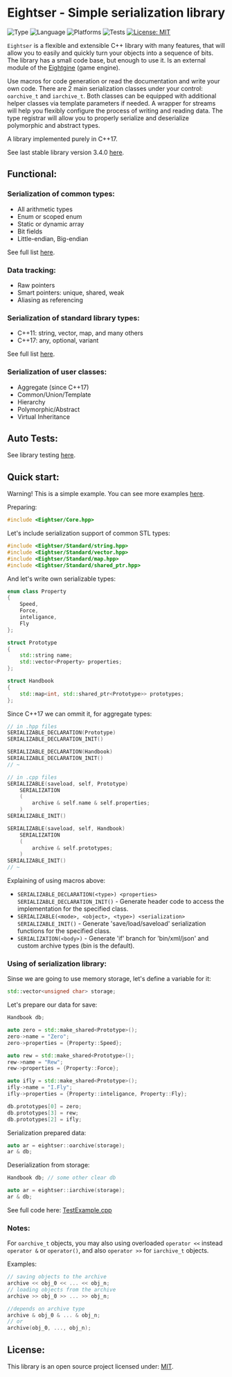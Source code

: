 # Eightser - Simple serialization library

![Type](https://img.shields.io/badge/type-engine%20module-%235a6770)
![Language](https://img.shields.io/badge/language-C%2B%2B-blue)
![Platforms](https://img.shields.io/badge/platforms-Windows%20%7C%20Linux%20%7C%20macOS-red)
![Tests](https://img.shields.io/badge/tests-automated-yellow)
[![License: MIT](https://img.shields.io/badge/license-MIT-green)](https://opensource.org/license/mit)

`Eightser` is a flexible and extensible C++ library with many features, that will allow you to easily and quickly turn your objects into a sequence of bits. The library has a small code base, but enough to use it. Is an external module of the [Eightgine](https://github.com/MathDivergent/Eightgine) (game engine).

Use macros for code generation or read the documentation and write your own code.
There are 2 main serialization classes under your control: `oarchive_t` and `iarchive_t`.
Both classes can be equipped with additional helper classes via template parameters if needed.
A wrapper for streams will help you flexibly configure the process of writing and reading data.
The type registrar will allow you to properly serialize and deserialize polymorphic and abstract types.

A library implemented purely in C++17.

See last stable library version 3.4.0 [here](https://github.com/MathDivergent/Eightser/releases).

## Functional:

### Serialization of common types:
- All arithmetic types
- Enum or scoped enum
- Static or dynamic array
- Bit fields
- Little-endian, Big-endian

See full list [here](https://github.com/MathDivergent/Eightser/tree/master/include/Eightser/BuiltIn).

### Data tracking:
- Raw pointers
- Smart pointers: unique, shared, weak
- Aliasing as referencing

### Serialization of standard library types:
- C++11: string, vector, map, and many others
- C++17: any, optional, variant

See full list [here](https://github.com/MathDivergent/Eightser/tree/master/include/Eightser/Standard).

### Serialization of user classes:
- Aggregate (since C++17)
- Common/Union/Template
- Hierarchy
- Polymorphic/Abstract
- Virtual Inheritance

## Auto Tests:
See library testing [here](https://github.com/MathDivergent/Eightser/tree/master/test).

## Quick start:
Warning! This is a simple example. You can see more examples [here](https://github.com/MathDivergent/Eightser/tree/master/test).

Preparing:

```C++
#include <Eightser/Core.hpp>
```
Let's include serialization support of common STL types:
```C++
#include <Eightser/Standard/string.hpp>
#include <Eightser/Standard/vector.hpp>
#include <Eightser/Standard/map.hpp>
#include <Eightser/Standard/shared_ptr.hpp>
```
And let's write own serializable types:
```C++
enum class Property
{
    Speed,
    Force,
    inteligance,
    Fly
};

struct Prototype
{
    std::string name;
    std::vector<Property> properties;
};

struct Handbook
{
    std::map<int, std::shared_ptr<Prototype>> prototypes;
};
```
Since C++17 we can ommit it, for aggregate types:
```C++
// in .hpp files
SERIALIZABLE_DECLARATION(Prototype)
SERIALIZABLE_DECLARATION_INIT()

SERIALIZABLE_DECLARATION(Handbook)
SERIALIZABLE_DECLARATION_INIT()
// ~

// in .cpp files
SERIALIZABLE(saveload, self, Prototype)
    SERIALIZATION
    (
        archive & self.name & self.properties;
    )
SERIALIZABLE_INIT()

SERIALIZABLE(saveload, self, Handbook)
    SERIALIZATION
    (
        archive & self.prototypes;
    )
SERIALIZABLE_INIT()
// ~
```
Explaining of using macros above:
- ```SERIALIZABLE_DECLARATION(<type>) <properties> SERIALIZABLE_DECLARATION_INIT()``` - Generate header code to access the implementation for the specified class.
- ```SERIALIZABLE(<mode>, <object>, <type>) <serialization> SERIALIZABLE_INIT()``` - Generate 'save/load/saveload' serialization functions for the specified class.
- ```SERIALIZATION(<body>)``` - Generate 'if' branch for 'bin/xml/json' and custom archive types (bin is the default).

### Using of serialization library:

Sinse we are going to use memory storage, let's define a variable for it:
```C++
std::vector<unsigned char> storage;
```
Let's prepare our data for save:
```C++
Handbook db;

auto zero = std::make_shared<Prototype>();
zero->name = "Zero";
zero->properties = {Property::Speed};

auto rew = std::make_shared<Prototype>();
rew->name = "Rew";
rew->properties = {Property::Force};

auto ifly = std::make_shared<Prototype>();
ifly->name = "I.Fly";
ifly->properties = {Property::inteligance, Property::Fly};

db.prototypes[0] = zero;
db.prototypes[3] = rew;
db.prototypes[2] = ifly;
```

Serialization prepared data:
```C++
auto ar = eightser::oarchive(storage);
ar & db;
```

Deserialization from storage:
```C++
Handbook db; // some other clear db

auto ar = eightser::iarchive(storage);
ar & db;
```
See full code here: [TestExample.cpp](https://github.com/MathDivergent/Eightser/tree/master/test/TestExample.cpp)

### Notes:
For ```oarchive_t``` objects, you may also using overloaded ```operator <<``` instead ```operator &```
or ```operator()```, and also ```operator >>``` for ```iarchive_t``` objects.

Examples:
```C++
// saving objects to the archive
archive << obj_0 << ... << obj_n;
// loading objects from the archive
archive >> obj_0 >> ... >> obj_n;

//depends on archive type
archive & obj_0 & ... & obj_n;
// or
archive(obj_0, ..., obj_n);
```
## License:
This library is an open source project licensed under: [MIT](https://opensource.org/licenses/MIT).
